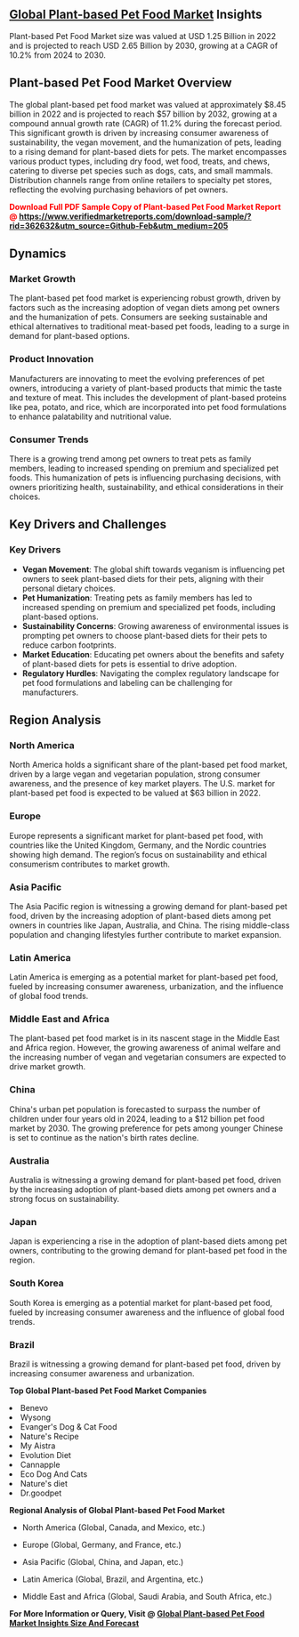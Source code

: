 <h2><a href="https://www.verifiedmarketreports.com/download-sample/?rid=362632&amp;utm_source=Github&amp;utm_medium=205" target="_blank">Global Plant-based Pet Food Market</a> Insights</h2><p>Plant-based Pet Food Market size was valued at USD 1.25 Billion in 2022 and is projected to reach USD 2.65 Billion by 2030, growing at a CAGR of 10.2% from 2024 to 2030.</p><p> <h2>Plant-based Pet Food Market Overview</h2> <p>The global plant-based pet food market was valued at approximately $8.45 billion in 2022 and is projected to reach $57 billion by 2032, growing at a compound annual growth rate (CAGR) of 11.2% during the forecast period. This significant growth is driven by increasing consumer awareness of sustainability, the vegan movement, and the humanization of pets, leading to a rising demand for plant-based diets for pets. The market encompasses various product types, including dry food, wet food, treats, and chews, catering to diverse pet species such as dogs, cats, and small mammals. Distribution channels range from online retailers to specialty pet stores, reflecting the evolving purchasing behaviors of pet owners. </p> <p><strong><p><span class=""><span style="color: #ff0000;"><strong>Download Full PDF Sample Copy of Plant-based Pet Food Market Report</strong> @ </span><a href="https://www.verifiedmarketreports.com/download-sample/?rid=362632&amp;utm_source=Github-Feb&amp;utm_medium=205" target="_blank">https://www.verifiedmarketreports.com/download-sample/?rid=362632&amp;utm_source=Github-Feb&amp;utm_medium=205</a></span></p></strong></p> <h2>Dynamics</h2> <h3>Market Growth</h3> <p>The plant-based pet food market is experiencing robust growth, driven by factors such as the increasing adoption of vegan diets among pet owners and the humanization of pets. Consumers are seeking sustainable and ethical alternatives to traditional meat-based pet foods, leading to a surge in demand for plant-based options. </p> <h3>Product Innovation</h3> <p>Manufacturers are innovating to meet the evolving preferences of pet owners, introducing a variety of plant-based products that mimic the taste and texture of meat. This includes the development of plant-based proteins like pea, potato, and rice, which are incorporated into pet food formulations to enhance palatability and nutritional value. </p> <h3>Consumer Trends</h3> <p>There is a growing trend among pet owners to treat pets as family members, leading to increased spending on premium and specialized pet foods. This humanization of pets is influencing purchasing decisions, with owners prioritizing health, sustainability, and ethical considerations in their choices. </p> <h2>Key Drivers and Challenges</h2> <h3>Key Drivers</h3> <ul> <li><strong>Vegan Movement</strong>: The global shift towards veganism is influencing pet owners to seek plant-based diets for their pets, aligning with their personal dietary choices. </li> <li><strong>Pet Humanization</strong>: Treating pets as family members has led to increased spending on premium and specialized pet foods, including plant-based options. </li> <li><strong>Sustainability Concerns</strong>: Growing awareness of environmental issues is prompting pet owners to choose plant-based diets for their pets to reduce carbon footprints. </li> <li><strong>Market Education</strong>: Educating pet owners about the benefits and safety of plant-based diets for pets is essential to drive adoption. </li> <li><strong>Regulatory Hurdles</strong>: Navigating the complex regulatory landscape for pet food formulations and labeling can be challenging for manufacturers. </li> </ul> <h2>Region Analysis</h2> <h3>North America</h3> <p>North America holds a significant share of the plant-based pet food market, driven by a large vegan and vegetarian population, strong consumer awareness, and the presence of key market players. The U.S. market for plant-based pet food is expected to be valued at $63 billion in 2022. </p> <h3>Europe</h3> <p>Europe represents a significant market for plant-based pet food, with countries like the United Kingdom, Germany, and the Nordic countries showing high demand. The region’s focus on sustainability and ethical consumerism contributes to market growth. </p> <h3>Asia Pacific</h3> <p>The Asia Pacific region is witnessing a growing demand for plant-based pet food, driven by the increasing adoption of plant-based diets among pet owners in countries like Japan, Australia, and China. The rising middle-class population and changing lifestyles further contribute to market expansion. </p> <h3>Latin America</h3> <p>Latin America is emerging as a potential market for plant-based pet food, fueled by increasing consumer awareness, urbanization, and the influence of global food trends. </p> <h3>Middle East and Africa</h3> <p>The plant-based pet food market is in its nascent stage in the Middle East and Africa region. However, the growing awareness of animal welfare and the increasing number of vegan and vegetarian consumers are expected to drive market growth. </p> <h3>China</h3> <p>China's urban pet population is forecasted to surpass the number of children under four years old in 2024, leading to a $12 billion pet food market by 2030. The growing preference for pets among younger Chinese is set to continue as the nation's birth rates decline. </p> <h3>Australia</h3> <p>Australia is witnessing a growing demand for plant-based pet food, driven by the increasing adoption of plant-based diets among pet owners and a strong focus on sustainability. </p> <h3>Japan</h3> <p>Japan is experiencing a rise in the adoption of plant-based diets among pet owners, contributing to the growing demand for plant-based pet food in the region. </p> <h3>South Korea</h3> <p>South Korea is emerging as a potential market for plant-based pet food, fueled by increasing consumer awareness and the influence of global food trends. </p> <h3>Brazil</h3> <p>Brazil is witnessing a growing demand for plant-based pet food, driven by increasing consumer awareness and urbanization.</p><p><strong>Top Global Plant-based Pet Food Market Companies</strong></p><div data-test-id=""><p><li>Benevo</li><li> Wysong</li><li> Evanger's Dog & Cat Food</li><li> Nature's Recipe</li><li> My Aistra</li><li> Evolution Diet</li><li> Cannapple</li><li> Eco Dog And Cats</li><li> Nature's diet</li><li> Dr.goodpet</li></p><div><strong>Regional Analysis of&nbsp;Global Plant-based Pet Food Market</strong></div><ul><li dir="ltr"><p dir="ltr">North America&nbsp;(Global, Canada, and Mexico, etc.)</p></li><li dir="ltr"><p dir="ltr">Europe (Global, Germany, and France, etc.)</p></li><li dir="ltr"><p dir="ltr">Asia Pacific&nbsp;(Global, China, and Japan, etc.)</p></li><li dir="ltr"><p dir="ltr">Latin America&nbsp;(Global, Brazil, and Argentina, etc.)</p></li><li dir="ltr">Middle East and Africa&nbsp;(Global, Saudi Arabia, and South Africa, etc.)</li></ul><p><strong>For More Information or Query, Visit @&nbsp;</strong><strong><a href="https://www.verifiedmarketreports.com/product/plant-based-pet-food-market/?utm_source=Github&amp;utm_medium=205" target="_blank">Global Plant-based Pet Food Market Insights Size And Forecast</a></strong></p></div>
